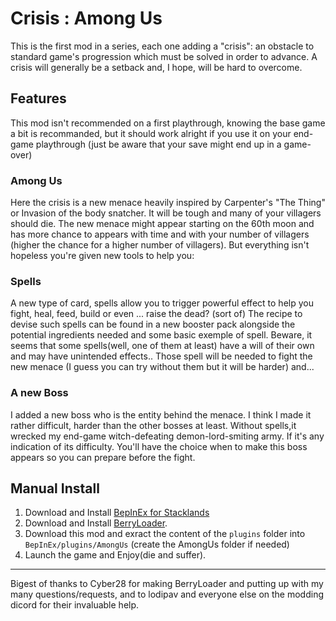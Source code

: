 # Crisis : Among Us
This is the first mod in a series, each one adding a "crisis": an obstacle to standard game's progression which must be solved in order to advance. 
A crisis will generally be a setback and, I hope, will be hard to overcome. 
## Features
This mod isn't recommended on a first playthrough, knowing the base game a bit is recommanded, but it should work alright if you use it on your end-game playthrough (just be aware that your save might end up in a game-over)

### Among Us
Here the crisis is a new menace heavily inspired by Carpenter's "The Thing" or Invasion of the body snatcher. It will be tough and many of your villagers should die. 
The new menace might appear starting on the 60th moon and has more chance to appears with time and with your number of villagers (higher the chance for a higher number of villagers).
But everything isn't hopeless you're given new tools to help you:
### Spells
A new type of card, spells allow you to trigger powerful effect to help you fight, heal, feed, build or even ... raise the dead? (sort of) 
The recipe to devise such spells can be found in a new booster pack alongside the potential ingredients needed and some basic exemple of spell.
Beware, it seems that some spells(well, one of them at least) have a will of their own and may have unintended effects..
Those spell will be needed to fight the new menace (I guess you can try without them but it will be harder) and...
### A new Boss
I added a new boss who is the entity behind the menace. I think I made it rather difficult, harder than the other bosses at least. 
Without spells,it wrecked my end-game witch-defeating demon-lord-smiting army. If it's any indication of its difficulty.
You'll have the choice when to make this boss appears so you can prepare before the fight. 

## Manual Install

1) Download and Install [BepInEx for Stacklands](https://stacklands.thunderstore.io/package/BepInEx/BepInExPack_Stacklands)
2) Download and Install [BerryLoader](https://stacklands.thunderstore.io/package/BerryLoader/BerryLoader/).
3) Download this mod and exract the content of the `plugins` folder into `BepInEx/plugins/AmongUs` (create the AmongUs folder if needed)
4) Launch the game and Enjoy(die and suffer).

____
Bigest of thanks to Cyber28 for making BerryLoader and putting up with my many questions/requests, and to lodipav and everyone else on the modding dicord for their invaluable help.
